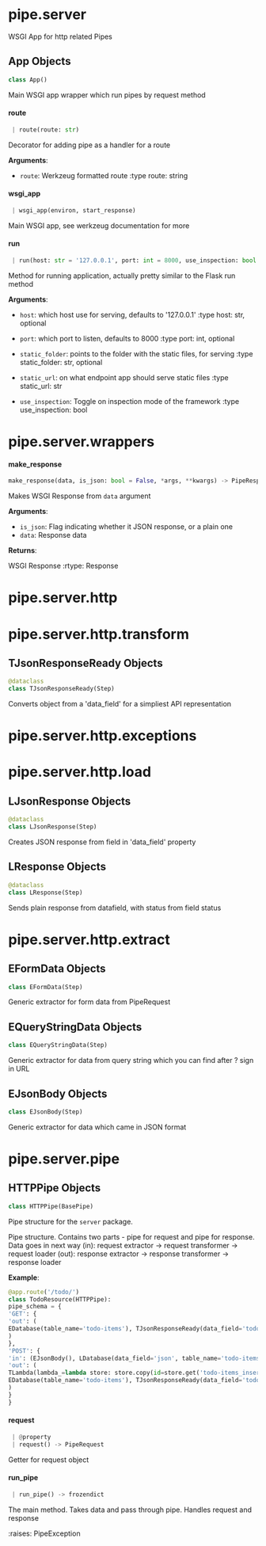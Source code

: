 <a name="pipe.server"></a>
# pipe.server

WSGI App for http related Pipes

<a name="pipe.server.App"></a>
## App Objects

```python
class App()
```

Main WSGI app wrapper which run pipes by request method

<a name="pipe.server.App.route"></a>
#### route

```python
 | route(route: str)
```

Decorator for adding pipe as a handler for a route

**Arguments**:

- `route`: Werkzeug formatted route
:type route: string

<a name="pipe.server.App.wsgi_app"></a>
#### wsgi\_app

```python
 | wsgi_app(environ, start_response)
```

Main WSGI app, see werkzeug documentation for more

<a name="pipe.server.App.run"></a>
#### run

```python
 | run(host: str = '127.0.0.1', port: int = 8000, use_inspection: bool = False, static_folder: t.Optional[str] = None, static_url: str = '/static', *args, **kwargs)
```

Method for running application, actually pretty similar to the Flask run method

**Arguments**:

- `host`: which host use for serving, defaults to '127.0.0.1'
:type host: str, optional

- `port`: which port to listen, defaults to 8000
:type port: int, optional

- `static_folder`: points to the folder with the static files, for serving
:type static_folder: str, optional

- `static_url`: on what endpoint app should serve static files
:type static_url: str

- `use_inspection`: Toggle on inspection mode of the framework
:type use_inspection: bool

<a name="pipe.server.wrappers"></a>
# pipe.server.wrappers

<a name="pipe.server.wrappers.make_response"></a>
#### make\_response

```python
make_response(data, is_json: bool = False, *args, **kwargs) -> PipeResponse
```

Makes WSGI Response from `data` argument

**Arguments**:

- `is_json`: Flag indicating whether it JSON response, or a plain one
- `data`: Response data

**Returns**:

WSGI Response
:rtype: Response

<a name="pipe.server.http"></a>
# pipe.server.http

<a name="pipe.server.http.transform"></a>
# pipe.server.http.transform

<a name="pipe.server.http.transform.TJsonResponseReady"></a>
## TJsonResponseReady Objects

```python
@dataclass
class TJsonResponseReady(Step)
```

Converts object from a 'data_field' for a simpliest API representation

<a name="pipe.server.http.exceptions"></a>
# pipe.server.http.exceptions

<a name="pipe.server.http.load"></a>
# pipe.server.http.load

<a name="pipe.server.http.load.LJsonResponse"></a>
## LJsonResponse Objects

```python
@dataclass
class LJsonResponse(Step)
```

Creates JSON response from field in 'data_field' property

<a name="pipe.server.http.load.LResponse"></a>
## LResponse Objects

```python
@dataclass
class LResponse(Step)
```

Sends plain response from datafield, with status from field status

<a name="pipe.server.http.extract"></a>
# pipe.server.http.extract

<a name="pipe.server.http.extract.EFormData"></a>
## EFormData Objects

```python
class EFormData(Step)
```

Generic extractor for form data from PipeRequest

<a name="pipe.server.http.extract.EQueryStringData"></a>
## EQueryStringData Objects

```python
class EQueryStringData(Step)
```

Generic extractor for data from query string which you can find after ? sign in URL

<a name="pipe.server.http.extract.EJsonBody"></a>
## EJsonBody Objects

```python
class EJsonBody(Step)
```

Generic extractor for data which came in JSON format

<a name="pipe.server.pipe"></a>
# pipe.server.pipe

<a name="pipe.server.pipe.HTTPPipe"></a>
## HTTPPipe Objects

```python
class HTTPPipe(BasePipe)
```

Pipe structure for the `server` package.

Pipe structure. Contains two parts - pipe for request and pipe for response.
Data goes in next way
(in): request extractor -> request transformer -> request loader
(out): response extractor -> response transformer -> response loader

**Example**:

  
```python
@app.route('/todo/')
class TodoResource(HTTPPipe):
pipe_schema = {
'GET': {
'out': (
EDatabase(table_name='todo-items'), TJsonResponseReady(data_field='todo-items_list'), LJsonResponse()
)
},
'POST': {
'in': (EJsonBody(), LDatabase(data_field='json', table_name='todo-items')),
'out': (
TLambda(lambda_=lambda store: store.copy(id=store.get('todo-items_insert'))),
EDatabase(table_name='todo-items'), TJsonResponseReady(data_field='todo-items_item'), LJsonResponse()
)
}
}
```

<a name="pipe.server.pipe.HTTPPipe.request"></a>
#### request

```python
 | @property
 | request() -> PipeRequest
```

Getter for request object

<a name="pipe.server.pipe.HTTPPipe.run_pipe"></a>
#### run\_pipe

```python
 | run_pipe() -> frozendict
```

The main method.
Takes data and pass through pipe. Handles request and response

:raises: PipeException

